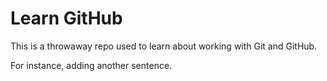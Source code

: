 # Learn GitHub

This is a throwaway repo used to learn about working with Git and GitHub.

For instance, adding another sentence.
